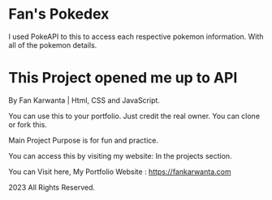 # Fan's Pokedex 

I used PokeAPI to this to access each respective pokemon information. With all of the pokemon details.

# This Project opened me up to API

By Fan Karwanta | Html, CSS and JavaScript.


You can use this to your portfolio. Just credit the real owner.
You can clone or fork this.


Main Project Purpose is for fun and practice.

You can access this by visiting my website: In the projects section.

You can Visit here, My Portfolio Website : https://fankarwanta.com

2023 All Rights Reserved.
